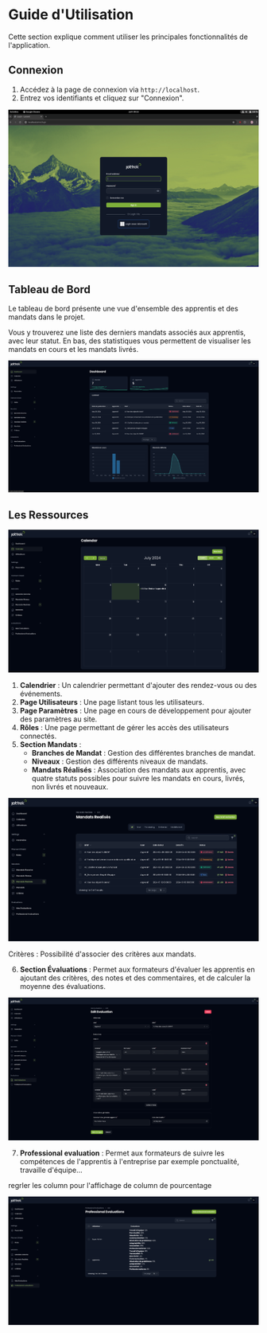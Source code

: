 # Guide d'Utilisation

Cette section explique comment utiliser les principales fonctionnalités de l'application.

## Connexion

1. Accédez à la page de connexion via `http://localhost`.
2. Entrez vos identifiants et cliquez sur "Connexion".

![img.png](img/login.png)

## Tableau de Bord

Le tableau de bord présente une vue d'ensemble des apprentis et des mandats dans le projet.

Vous y trouverez une liste des derniers mandats associés aux apprentis, avec leur statut. En bas, des statistiques vous permettent de visualiser les mandats en cours et les mandats livrés.

![img.png](img/dashboard.png)

## Les Ressources

![img.png](img/calender.png)

1. **Calendrier** : Un calendrier permettant d'ajouter des rendez-vous ou des événements.
2. **Page Utilisateurs** : Une page listant tous les utilisateurs.
3. **Page Paramètres** : Une page en cours de développement pour ajouter des paramètres au site.
4. **Rôles** : Une page permettant de gérer les accès des utilisateurs connectés.
5. **Section Mandats** :
    - **Branches de Mandat** : Gestion des différentes branches de mandat.
    - **Niveaux** : Gestion des différents niveaux de mandats.
    - **Mandats Réalisés** : Association des mandats aux apprentis, avec quatre statuts possibles pour suivre les mandats en cours, livrés, non livrés et nouveaux.

![img.png](img/status.png)

Critères : Possibilité d'associer des critères aux mandats.

6. **Section Évaluations** : Permet aux formateurs d'évaluer les apprentis en ajoutant des critères, des notes et des commentaires, et de calculer la moyenne des évaluations.

![img.png](img/evaluation.png)

7. **Professional evaluation** : Permet aux formateurs de suivre les compétences de l'apprentis à l'entreprise par exemple ponctualité, travaille d'équipe...

regrler les column pour l'affichage de column de pourcentage 

![img.png](img.png)
